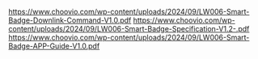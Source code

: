 https://www.choovio.com/wp-content/uploads/2024/09/LW006-Smart-Badge-Downlink-Command-V1.0.pdf
https://www.choovio.com/wp-content/uploads/2024/09/LW006-Smart-Badge-Specification-V1.2-.pdf
https://www.choovio.com/wp-content/uploads/2024/09/LW006-Smart-Badge-APP-Guide-V1.0.pdf
